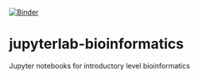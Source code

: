 [![Binder](https://mybinder.org/badge.svg)](https://mybinder.org/v2/gh/alperyilmaz/jupyterlab-bioinformatics/master?urlpath=lab/tree/index.ipynb)

# jupyterlab-bioinformatics

Jupyter notebooks for introductory level bioinformatics
